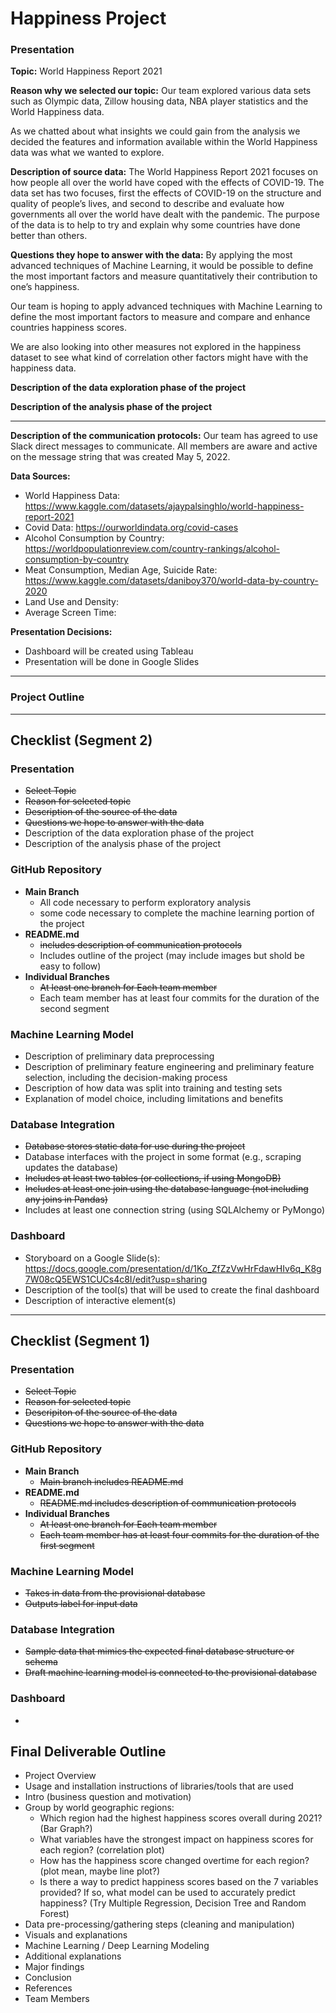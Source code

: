 # Happiness Project

### Presentation

**Topic:** World Happiness Report 2021


**Reason why we selected our topic:**  Our team explored various data sets such as Olympic data, Zillow housing data, NBA player statistics and the World Happiness data.  

As we chatted about what insights we could gain from the analysis we decided the features and information available within the World Happiness data was what we wanted to explore.

**Description of source data:**
The World Happiness Report 2021 focuses on how people all over the world have coped with the effects of COVID-19.  The data set has two focuses, first the effects of COVID-19 on the structure and quality of people’s lives, and second to describe and evaluate how governments all over the world have dealt with the pandemic. The purpose of the data is to help to try and explain why some countries have done better than others.


**Questions they hope to answer with the data:**
By applying the most advanced techniques of Machine Learning, it would be possible to define the most important factors and measure quantitatively their contribution to one’s happiness.

Our team is hoping to apply advanced techniques with Machine Learning to define the most important factors to measure and compare and enhance countries happiness scores.

We are also looking into other measures not explored in the happiness dataset to see what kind of correlation other factors might have with the happiness data.

**Description of the data exploration phase of the project**

**Description of the analysis phase of the project**

----------------------------------------------------------------------

**Description of the communication protocols:**
Our team has agreed to use Slack direct messages to communicate.  All members are aware and active on the message string that was created May 5, 2022.


**Data Sources:**
 - World Happiness Data: https://www.kaggle.com/datasets/ajaypalsinghlo/world-happiness-report-2021
 - Covid Data:  https://ourworldindata.org/covid-cases
 - Alcohol Consumption by Country: https://worldpopulationreview.com/country-rankings/alcohol-consumption-by-country
 - Meat Consumption, Median Age, Suicide Rate: https://www.kaggle.com/datasets/daniboy370/world-data-by-country-2020
 - Land Use and Density: 
 - Average Screen Time: 

**Presentation Decisions:**
 - Dashboard will be created using Tableau
 - Presentation will be done in Google Slides

--------------------------------------------------------------------------


### Project Outline



---------------------------------------------------------------------------

## Checklist (Segment 2)

### Presentation
 - ~~Select Topic~~
 - ~~Reason for selected topic~~
 - ~~Description of the source of the data~~
 - ~~Questions we hope to answer with the data~~
 - Description of the data exploration phase of the project
 - Description of the analysis phase of the project

### GitHub Repository
 -  **Main Branch**
     *  All code necessary to perform exploratory analysis
     *  some code necessary to complete the machine learning portion of the project
 -  **README.md**
     *  ~~includes description of communication protocols~~
     *  Includes outline of the project (may include images but shold be easy to follow)
 -  **Individual Branches**
     *  ~~At least one branch for Each team member~~
     *  Each team member has at least four commits for the duration of the second segment

### Machine Learning Model
 - Description of preliminary data preprocessing
 - Description of preliminary feature engineering and preliminary feature selection, including the decision-making process
 - Description of how data was split into training and testing sets
 - Explanation of model choice, including limitations and benefits

### Database Integration
  - ~~Database stores static data for use during the project~~
  - Database interfaces with the project in some format (e.g., scraping updates the database)
  - ~~Includes at least two tables (or collections, if using MongoDB)~~
  - ~~Includes at least one join using the database language (not including any joins in Pandas)~~
  - Includes at least one connection string (using SQLAlchemy or PyMongo)

### Dashboard
 - Storyboard on a Google Slide(s): https://docs.google.com/presentation/d/1Ko_ZfZzVwHrFdawHIv6q_K8g7W08cQ5EWS1CUCs4c8I/edit?usp=sharing
 - Description of the tool(s) that will be used to create the final dashboard
 - Description of interactive element(s)

------------------------------------------------------------------------

## Checklist (Segment 1)

### Presentation
 - ~~Select Topic~~
 - ~~Reason for selected topic~~
 - ~~Descripiton of the source of the data~~
 - ~~Questions we hope to answer with the data~~

### GitHub Repository
 -  **Main Branch**
     *  ~~Main branch includes README.md~~
 -  **README.md**
     *  ~~README.md includes description of communication protocols~~
 -  **Individual Branches**
     *  ~~At least one branch for Each team member~~
     *  ~~Each team member has at least four commits for the duration of the first segment~~

### Machine Learning Model
 - ~~Takes in data from the provisional database~~
 - ~~Outputs label for input data~~

### Database Integration
  - ~~Sample data that mimics the expected final database structure or schema~~
  - ~~Draft machine learning model is connected to the provisional database~~

### Dashboard
 - <Nothing>



## Final Deliverable Outline
- Project Overview
- Usage and installation instructions of libraries/tools that are used
- Intro (business question and motivation)
- Group by world geographic regions: 
	* Which region had the highest happiness scores overall during 2021? (Bar Graph?)
	* What variables have the strongest impact on happiness scores for each region? (correlation plot)
	* How has the happiness score changed overtime for each region? (plot mean, maybe line plot?)
  	* Is there a way to predict happiness scores based on the 7 variables provided? If so, what model can be used to accurately predict happiness? (Try Multiple Regression, Decision Tree and Random Forest) 
- Data pre-processing/gathering steps (cleaning and manipulation)
- Visuals and explanations
- Machine Learning / Deep Learning Modeling
- Additional explanations
- Major findings
- Conclusion
- References
- Team Members

